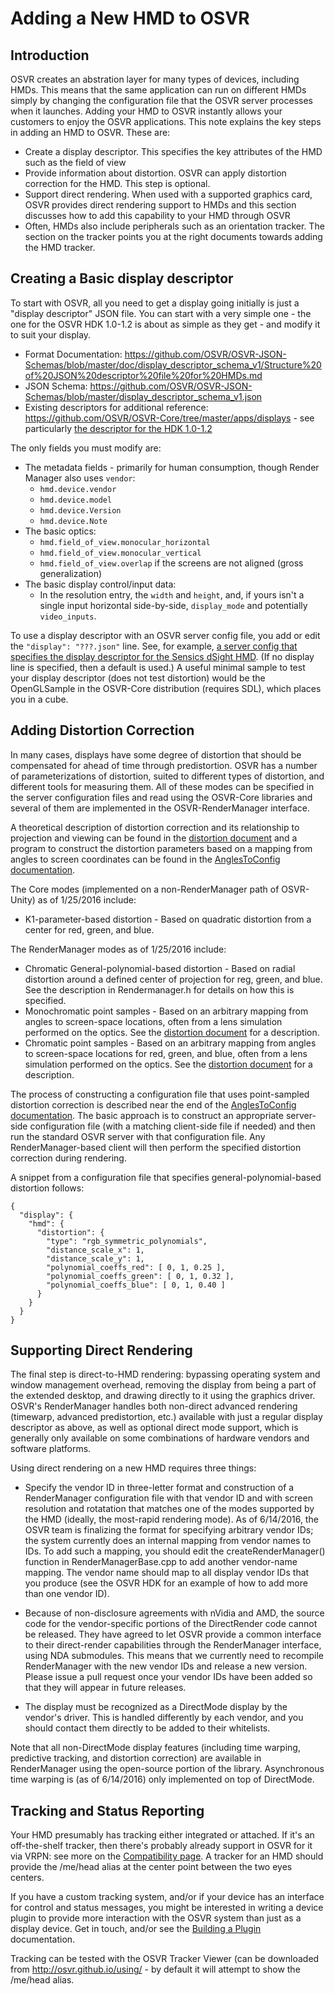 # Adding a New HMD to OSVR

## Introduction
OSVR creates an abstration layer for many types of devices, including HMDs. This means that the same application can run on different HMDs simply by changing the configuration file that the OSVR server processes when it launches. Adding your HMD to OSVR instantly allows your customers to enjoy the OSVR applications. This note explains the key steps in adding an HMD to OSVR. These are:

- Create a display descriptor. This specifies the key attributes of the HMD such as the field of view
- Provide information about distortion. OSVR can apply distortion correction for the HMD. This step is optional.
- Support direct rendering. When used with a supported graphics card, OSVR provides direct rendering support to HMDs and this section discusses how to add this capability to your HMD through OSVR
- Often, HMDs also include peripherals such as an orientation tracker. The section on the tracker points you at the right documents towards adding the HMD tracker.

## Creating a Basic display descriptor
To start with OSVR, all you need to get a display going initially is just a "display descriptor" JSON file. You can start with a very simple one - the one for the OSVR HDK 1.0-1.2 is about as simple as they get - and modify it to suit your display.

- Format Documentation: <https://github.com/OSVR/OSVR-JSON-Schemas/blob/master/doc/display_descriptor_schema_v1/Structure%20of%20JSON%20descriptor%20file%20for%20HMDs.md>
- JSON Schema: <https://github.com/OSVR/OSVR-JSON-Schemas/blob/master/display_descriptor_schema_v1.json>
- Existing descriptors for additional reference: <https://github.com/OSVR/OSVR-Core/tree/master/apps/displays> - see particularly [the descriptor for the HDK 1.0-1.2](https://github.com/OSVR/OSVR-Core/blob/master/apps/displays/OSVR_HDK_1_1.json)

The only fields you must modify are:

- The metadata fields - primarily for human consumption, though Render Manager also uses `vendor`:
	- `hmd.device.vendor`
	- `hmd.device.model`
	- `hmd.device.Version`
	- `hmd.device.Note`
- The basic optics:
	- `hmd.field_of_view.monocular_horizontal`
	- `hmd.field_of_view.monocular_vertical`
	- `hmd.field_of_view.overlap` if the screens are not aligned (gross generalization)
- The basic display control/input data:
	- In the resolution entry, the `width` and `height`, and, if yours isn't a single input horizontal side-by-side, `display_mode` and potentially `video_inputs`.

To use a display descriptor with an OSVR server config file, you add or edit the `"display": "???.json"` line. See, for example, [a server config that specifies the display descriptor for the Sensics dSight HMD](https://github.com/OSVR/OSVR-Core/blob/master/apps/sample-configs/osvr_server_config.dSight.json). (If no display line is specified, then a default is used.) A useful minimal sample to test your display descriptor (does not test distortion) would be the OpenGLSample in the OSVR-Core distribution (requires SDL), which places you in a cube.

## Adding Distortion Correction
In many cases, displays have some degree of distortion that should be compensated for ahead of time through predistortion. OSVR has a number of parameterizations of distortion, suited to different types of distortion, and different tools for measuring them.  All of these modes can be specified in the server configuration files and read using the OSVR-Core libraries and several of them are implemented in the OSVR-RenderManager interface.

A theoretical description of distortion correction and its relationship to projection and viewing can be found in the [distortion document](../Configuring/distortion.md) and a program to construct the distortion parameters based on a mapping from angles to screen coordinates can be found in the [AnglesToConfig documentation](https://github.com/OSVR/distortionizer/blob/master/angles_to_config/doc/anglesToConfig.md).

The Core modes (implemented on a non-RenderManager path of OSVR-Unity) as of 1/25/2016 include:

- K1-parameter-based distortion - Based on quadratic distortion from a center for red, green, and blue.

The RenderManager modes as of 1/25/2016 include:

- Chromatic General-polynomial-based distortion - Based on radial distortion around a defined center of projection for reg, green, and blue.  See the description in Rendermanager.h for details on how this is specified.
- Monochromatic point samples - Based on an arbitrary mapping from angles to screen-space locations, often from a lens simulation performed on the optics.  See the [distortion document](../Configuring/distortion.md) for a description.
- Chromatic point samples - Based on an arbitrary mapping from angles to screen-space locations for red, green, and blue, often from a lens simulation performed on the optics.  See the [distortion document](../Configuring/distortion.md) for a description.

The process of constructing a configuration file that uses point-sampled distortion correction is described near the end of the [AnglesToConfig documentation](https://github.com/OSVR/distortionizer/blob/master/angles_to_config/doc/anglesToConfig.md).  The basic approach is to construct an appropriate server-side configuration file (with a matching client-side file if needed) and then run the standard OSVR server with that configuration file.  Any RenderManager-based client will then perform the specified distortion correction during rendering.

A snippet from a configuration file that specifies general-polynomial-based distortion follows:

    {
      "display": {
        "hmd": {
          "distortion": {
            "type": "rgb_symmetric_polynomials",
            "distance_scale_x": 1,
            "distance_scale_y": 1,
            "polynomial_coeffs_red": [ 0, 1, 0.25 ],
            "polynomial_coeffs_green": [ 0, 1, 0.32 ],
            "polynomial_coeffs_blue": [ 0, 1, 0.40 ]
          }
        }
      }
    }

## Supporting Direct Rendering
The final step is direct-to-HMD rendering: bypassing operating system and window management overhead, removing the display from being a part of the extended desktop, and drawing directly to it using the graphics driver. OSVR's RenderManager handles both non-direct advanced rendering (timewarp, advanced predistortion, etc.) available with just a regular display descriptor as above, as well as optional direct mode support, which is generally only available on some combinations of hardware vendors and software platforms.

Using direct rendering on a new HMD requires three things: 

- Specify the vendor ID in three-letter format and construction of a RenderManager configuration file with that vendor ID and with screen resolution and rotatation that matches one of the modes supported by the HMD (ideally, the most-rapid rendering mode).  As of 6/14/2016, the OSVR team is finalizing the format for specifying arbitrary vendor IDs; the system currently does an internal mapping from vendor names to IDs.  To add such a mapping, you should edit the createRenderManager() function in RenderManagerBase.cpp to add another vendor-name mapping.  The vendor name should map to all display vendor IDs that you produce (see the OSVR HDK for an example of how to add more than one vendor ID).

- Because of non-disclosure agreements with nVidia and AMD, the source code for the vendor-specific portions of the DirectRender code cannot be released.  They have agreed to let OSVR provide a common interface to their direct-render capabilities through the RenderManager interface, using NDA submodules.  This means that we currently need to recompile RenderManager with the new vendor IDs and release a new version.  Please issue a pull request once your vendor IDs have been added so that they will appear in future releases.

- The display must be recognized as a DirectMode display by the vendor's driver.  This is handled differently by each vendor, and you should contact them directly to be added to their whitelists.

Note that all non-DirectMode display features (including time warping, predictive tracking, and distortion correction) are available in RenderManager using the open-source portion of the library.  Asynchronous time warping is (as of 6/14/2016) only implemented on top of DirectMode.

## Tracking and Status Reporting
Your HMD presumably has tracking either integrated or attached. If it's an off-the-shelf tracker, then there's probably already support in OSVR for it via VRPN: see more on the [Compatibility page](http://osvr.github.io/compatibility/). A tracker for an HMD should provide the /me/head alias at the center point between the two eyes centers.

If you have a custom tracking system, and/or if your device has an interface for control and status messages, you might be interested in writing a device plugin to provide more interaction with the OSVR system than just as a display device. Get in touch, and/or see the [Building a Plugin](http://osvr.github.io/build-with/#building-a-plugin) documentation.

Tracking can be tested with the OSVR Tracker Viewer (can be downloaded from http://osvr.github.io/using/ - by default it will attempt to show the /me/head alias.
